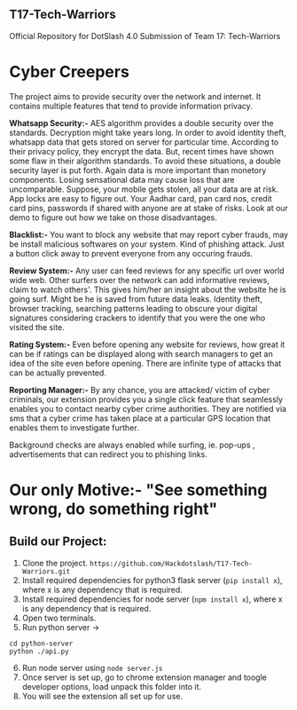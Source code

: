 ## T17-Tech-Warriors
Official Repository for DotSlash 4.0 Submission of Team 17: Tech-Warriors

# Cyber Creepers 
The project aims to provide security over the network and internet. It contains multiple features that tend to provide information privacy.

**Whatsapp Security:-** AES algorithm provides a double security over the standards. Decryption might take years long. In order to avoid identity theft, whatsapp data that gets stored on server for particular time. According to their privacy policy, they encrypt the data. But, recent times have shown some flaw in their algorithm standards. To avoid these situations, a double security layer is put forth. Again data is more important than monetory components. Losing sensational data may cause loss that are uncomparable. Suppose, your mobile gets stolen, all your data are at risk. App locks are easy to figure out. Your Aadhar card, pan card nos, credit card pins, passwords if shared with anyone are at stake of risks. Look at our demo to figure out how we take on those disadvantages.

**Blacklist:-** You want to block any website that may report cyber frauds, may be install malicious softwares on your system. Kind of phishing attack. Just a button click away to prevent everyone from any occuring frauds.

**Review System:-** Any user can feed reviews for any specific url over world wide web. Other surfers over the network can add informative reviews, claim to watch others'. This gives him/her an insight about the website he is going surf. Might be he is saved from future data leaks. Identity theft, browser tracking, searching patterns leading to obscure your digital signatures considering crackers to identify that you were the one who visited the site.

**Rating System:-** Even before opening any website for reviews, how great it can be if ratings can be displayed along with search managers to get an idea of the site even before opening. There are infinite type of attacks that can be actually prevented.

**Reporting Manager:-** By any chance, you are attacked/ victim of cyber criminals, our extension provides you a single click feature that seamlessly enables you to contact nearby cyber crime authorities. They are notified via sms that a cyber crime has taken place at a particular GPS location that enables them to investigate further.

Background checks are always enabled while surfing, ie. pop-ups , advertisements that can redirect you to phishing links.

# Our only Motive:- "See something wrong, do something right" 

## Build our Project:
1. Clone the project. ``` https://github.com/Hackdotslash/T17-Tech-Warriors.git ```
2. Install required dependencies for python3 flask server (``` pip install x ```), where x is any dependency that is required.
3. Install required dependencies for node server (``` npm install x ```), where x is any dependency that is required.
4. Open two terminals.
5. Run python server -> 
```
cd python-server
python ./api.py
```
6. Run node server using ``` node server.js ```
7. Once server is set up, go to chrome extension manager and toogle developer options, load unpack this folder into it. 
8. You will see the extension all set up for use.
